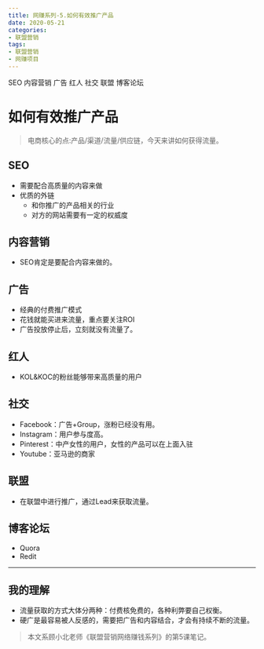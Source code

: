 ```yaml
---
title: 网赚系列-5.如何有效推广产品
date: 2020-05-21
categories:
- 联盟营销
tags:
- 联盟营销
- 网赚项目
---
```

SEO
内容营销
广告
红人
社交
联盟
博客论坛
<!-- more -->
# 如何有效推广产品
> 电商核心的点:产品/渠道/流量/供应链，今天来讲如何获得流量。

## SEO
- 需要配合高质量的内容来做
- 优质的外链
    - 和你推广的产品相关的行业
    - 对方的网站需要有一定的权威度

## 内容营销
- SEO肯定是要配合内容来做的。

## 广告
- 经典的付费推广模式
- 花钱就能买进来流量，重点要关注ROI
- 广告投放停止后，立刻就没有流量了。

## 红人
- KOL&KOC的粉丝能够带来高质量的用户

## 社交
- Facebook：广告+Group，涨粉已经没有用。
- Instagram：用户参与度高。
- Pinterest：中产女性的用户，女性的产品可以在上面入驻
- Youtube：亚马逊的商家

## 联盟
- 在联盟中进行推广，通过Lead来获取流量。

## 博客论坛
- Quora
- Redit

---
## 我的理解
- 流量获取的方式大体分两种：付费核免费的，各种利弊要自己权衡。
- 硬广是最容易被人反感的，需要把广告和内容结合，才会有持续不断的流量。

> 本文系顾小北老师《联盟营销网络赚钱系列》的第5课笔记。
